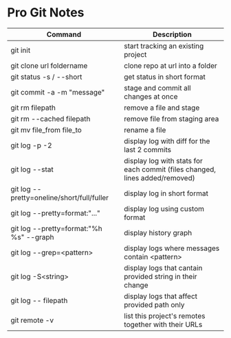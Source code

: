 # Pro Git Notes

| Command | Description |
| - | - |
| git init | start tracking an existing project |
| git clone url foldername | clone repo at url into a folder |
| git status -s / --short | get status in short format | 
| git commit -a -m "message"| stage and commit all changes at once |
| git rm filepath | remove a file and stage |
| git rm --cached filepath | remove file from staging area |
| git mv file_from file_to | rename a file |
| git log -p -2 | display log with diff for the last 2 commits |
| git log --stat | display log with stats for each commit (files changed, lines added/removed)
| git log --pretty=oneline/short/full/fuller | display log in short format |
| git log --pretty=format:"..." | display log using custom format |
| git log --pretty=format:"%h %s" --graph | display history graph |
| git log --grep=\<pattern\> | display logs where messages contain \<pattern\> |
| git log -S\<string\>| display logs that cantain provided string in their change |
| git log -- filepath | display logs that affect provided path only |
| git remote -v | list this project's remotes together with their URLs |